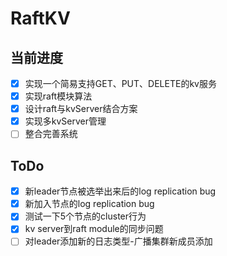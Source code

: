 # RaftKV
## 当前进度
- [x] 实现一个简易支持GET、PUT、DELETE的kv服务
- [x] 实现raft模块算法
- [x] 设计raft与kvServer结合方案
- [x] 实现多kvServer管理
- [ ] 整合完善系统

## ToDo
- [x] 新leader节点被选举出来后的log replication bug
- [x] 新加入节点的log replication bug
- [X] 测试一下5个节点的cluster行为
- [X] kv server到raft module的同步问题
- [ ] 对leader添加新的日志类型-广播集群新成员添加